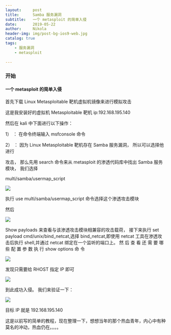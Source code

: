 ```yaml
---
layout:     post
title:      Samba 服务漏洞
subtitle:   一个 metasploit 的简单入侵
date:       2019-05-22
author:     Nikola
header-img: img/post-bg-ios9-web.jpg
catalog: true
tags:
    - 服务漏洞
    - metasploit
    
---
```


### 开始

#### 一个 metasploit 的简单入侵

首先下载 Linux Metasploitable 靶机虚拟机镜像来进行模拟攻击

这是我安装好的虚拟机 Metasploitable 靶机 ip:192.168.195.140

然后在 kali 中下面进行以下操作：

1） ： 在命令终端输入 msfconsole 命令

2） ： 因为 Linux Metasploitable 靶机存在 Samba 服务漏洞， 所以可以选择他进行

攻击， 那么先用 search 命令来从 metasploit 的渗透代码库中找出 Samba 服务模块， 我们选择

multi/samba/usermap_script 

![](https://nikolablog-1258612035.cos.ap-shanghai.myqcloud.com/20190522162406.png)

执行 use multi/samba/usermap_script 命令选择这个渗透攻击模块 

然后 

![](https://nikolablog-1258612035.cos.ap-shanghai.myqcloud.com/20190522162528.png)

Show payloads 来查看与该渗透攻击模块相兼容的攻击载荷， 接下来执行 set payload
cmd/unix/bind_netcat,选择 bind_netcat,即使用 netcat 工具在渗透攻击后执行 shell,并通过
netcat 绑定在一个监听的端口上。
然 后 查 看 还 需 要 哪 些 配 置 参 数 执 行 show options 命 令 

![](https://nikolablog-1258612035.cos.ap-shanghai.myqcloud.com/20190522162620.png)

发现只需要给 RHOST 指定 IP 即可 

![](https://nikolablog-1258612035.cos.ap-shanghai.myqcloud.com/20190522162658.png)

到此成功入侵。
我们来验证一下： 

![](https://nikolablog-1258612035.cos.ap-shanghai.myqcloud.com/20190522162749.png)

目标 IP 就是 192.168.195.140 

这是以前写的简单的教程，现在整理一下，想想当年的那个热血青年，内心中有种莫名的冲动，热血仍在。。。。